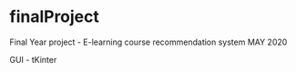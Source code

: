 # finalProject
Final Year project - E-learning course recommendation system MAY 2020

GUI - tKinter
